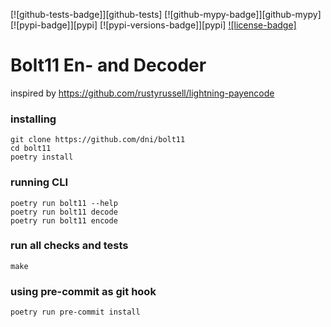 [![github-tests-badge]][github-tests]
[![github-mypy-badge]][github-mypy]
[![pypi-badge]][pypi]
[![pypi-versions-badge]][pypi]
[![license-badge]](LICENSE)


# Bolt11 En- and Decoder
inspired by https://github.com/rustyrussell/lightning-payencode


### installing
```console
git clone https://github.com/dni/bolt11
cd bolt11
poetry install
```

### running CLI
```console
poetry run bolt11 --help
poetry run bolt11 decode
poetry run bolt11 encode
```

### run all checks and tests
```console
make
```

### using pre-commit as git hook
```console
poetry run pre-commit install
```
